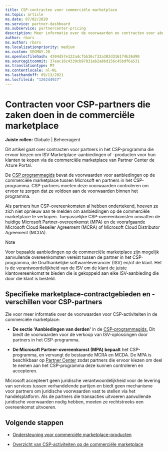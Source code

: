 ```yaml
---
title: CSP-contracten voor commerciële marketplace
ms.topic: article
ms.date: 07/02/2020
ms.service: partner-dashboard
ms.subservice: partnercenter-pricing
description: Meer informatie over de voorwaarden en contracten voor abonnementen op ISV-producten van derden die zijn gekocht door CSP-partners in de commerciële marketplace.
author: rbars
ms.author: rbars
ms.localizationpriority: medium
ms.custom: SEOMAY.20
ms.openlocfilehash: 4304d57e122adcfbb36cf32a302d316174b26d90
ms.sourcegitcommit: 37eac16c4339cb97831eb2a86d156c45bdf6a531
ms.translationtype: MT
ms.contentlocale: nl-NL
ms.lasthandoff: 09/13/2021
ms.locfileid: "126244927"
---
```

# <a name="contracts-for-csp-partners-doing-business-in-the-commercial-marketplace"></a>Contracten voor CSP-partners die zaken doen in de commerciële marketplace


**Juiste rollen:** Globale | Beheeragent

Dit artikel gaat over contracten voor partners in het CSP-programma die ervoor kiezen om ISV Marketplace-aanbiedingen of -producten voor hun klanten te kopen via de commerciële marketplace van Partner Center de Azure Portal.

De [CSP programmagids](https://go.microsoft.com/fwlink/p/?LinkId=617100) bevat de voorwaarden voor aanbiedingen op de commerciële marketplace tussen Microsoft en partners in het CSP-programma. CSP-partners moeten deze voorwaarden controleren om ervoor te zorgen dat ze voldoen aan de voorwaarden binnen het programma.  

Als partners hun CSP-overeenkomsten al hebben ondertekend, hoeven ze zich niet opnieuw aan te melden om aanbiedingen op de commerciële marketplace te verkopen. Toepasselijke CSP-overeenkomsten omvatten de huidige Microsoft Partner-overeenkomst (MPA) en de voorafgaande Microsoft Cloud Reseller Agreement (MCRA) of Microsoft Cloud Distributor Agreement (MCDA).

>[!NOTE]
> Voor bepaalde aanbiedingen op de commerciële marketplace zijn mogelijk aanvullende overeenkomsten vereist tussen de partner in het CSP-programma, de Onafhankelijke softwareleverancier (ISV) en/of de klant. Het is de verantwoordelijkheid van de ISV om de klant de juiste klantovereenkomst te bieden die is gekoppeld aan elke ISV-aanbieding die door die klant is besteld.

## <a name="specific-marketplace-contract-areas-and-distinctions-for-csp-partners"></a>Specifieke marketplace-contractgebieden en -verschillen voor CSP-partners

Zie voor meer informatie over de voorwaarden voor CSP-activiteiten in de commerciële marketplace:

- **De sectie 'Aanbiedingen van derden'** in de [CSP-programmagids.](https://go.microsoft.com/fwlink/p/?LinkId=617100) Dit biedt de voorwaarden voor de verkoop van ISV-oplossingen door partners in het CSP-programma.

- **De Microsoft Partner-overeenkomst (MPA) bepaalt** het CSP-programma, en vervangt de bestaande MCRA en MCDA. De MPA is beschikbaar op [Partner Center](https://partner.microsoft.com/pcv/dashboard/overview) zodat partners die ervoor kiezen om deel te nemen aan het CSP-programma deze kunnen controleren en accepteren.
  
Microsoft accepteert geen juridische verantwoordelijkheid voor de levering van services tussen verhandelende partijen en biedt geen mechanisme voor partners om juridische voorwaarden vast te stellen via het handelsplatform. Als de partners die transacties uitvoeren aanvullende juridische voorwaarden nodig hebben, moeten ze rechtstreeks een overeenkomst uitvoeren.

## <a name="next-steps"></a>Volgende stappen

- [Ondersteuning voor commerciële marketplace-producten](csp-commercial-marketplace-support.md)

- [Overzicht van CSP-activiteiten op de commerciële marketplace](csp-commercial-marketplace-overview.md)
